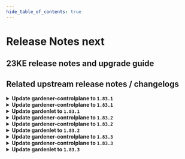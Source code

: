 ```yaml
---
hide_table_of_contents: true
---
```


# Release Notes next

## 23KE release notes and upgrade guide

## Related upstream release notes / changelogs


<details>
<summary><b>Update gardener-controlplane to <code>1.83.1</code></b></summary>

# [gardener/gardener]

## 🐛 Bug Fixes

- `[OPERATOR]` machine-controller-manager RBAC in the Shoot cluster does now allow MCM to delete volumeattachments. MCM provider extensions vendoring machine-controller-manager >= v0.50.0 (ref https://github.com/gardener/machine-controller-manager/pull/839) need to delete volumeattachments. by @ialidzhikov [#8774]

## Docker Images
admission-controller: `eu.gcr.io/gardener-project/gardener/admission-controller:v1.83.1`
apiserver: `eu.gcr.io/gardener-project/gardener/apiserver:v1.83.1`
controller-manager: `eu.gcr.io/gardener-project/gardener/controller-manager:v1.83.1`
gardenlet: `eu.gcr.io/gardener-project/gardener/gardenlet:v1.83.1`
node-agent: `eu.gcr.io/gardener-project/gardener/node-agent:v1.83.1`
operator: `eu.gcr.io/gardener-project/gardener/operator:v1.83.1`
resource-manager: `eu.gcr.io/gardener-project/gardener/resource-manager:v1.83.1`
scheduler: `eu.gcr.io/gardener-project/gardener/scheduler:v1.83.1`


</details>

<details>
<summary><b>Update gardener-controlplane to <code>1.83.1</code></b></summary>

# [gardener/gardener]

## 🐛 Bug Fixes

- `[OPERATOR]` machine-controller-manager RBAC in the Shoot cluster does now allow MCM to delete volumeattachments. MCM provider extensions vendoring machine-controller-manager >= v0.50.0 (ref https://github.com/gardener/machine-controller-manager/pull/839) need to delete volumeattachments. by @ialidzhikov [#8774]

## Docker Images
admission-controller: `eu.gcr.io/gardener-project/gardener/admission-controller:v1.83.1`
apiserver: `eu.gcr.io/gardener-project/gardener/apiserver:v1.83.1`
controller-manager: `eu.gcr.io/gardener-project/gardener/controller-manager:v1.83.1`
gardenlet: `eu.gcr.io/gardener-project/gardener/gardenlet:v1.83.1`
node-agent: `eu.gcr.io/gardener-project/gardener/node-agent:v1.83.1`
operator: `eu.gcr.io/gardener-project/gardener/operator:v1.83.1`
resource-manager: `eu.gcr.io/gardener-project/gardener/resource-manager:v1.83.1`
scheduler: `eu.gcr.io/gardener-project/gardener/scheduler:v1.83.1`


</details>

<details>
<summary><b>Update gardenlet to <code>1.83.1</code></b></summary>

# [gardener/gardener]

## 🐛 Bug Fixes

- `[OPERATOR]` machine-controller-manager RBAC in the Shoot cluster does now allow MCM to delete volumeattachments. MCM provider extensions vendoring machine-controller-manager >= v0.50.0 (ref https://github.com/gardener/machine-controller-manager/pull/839) need to delete volumeattachments. by @ialidzhikov [#8774]

## Docker Images
admission-controller: `eu.gcr.io/gardener-project/gardener/admission-controller:v1.83.1`
apiserver: `eu.gcr.io/gardener-project/gardener/apiserver:v1.83.1`
controller-manager: `eu.gcr.io/gardener-project/gardener/controller-manager:v1.83.1`
gardenlet: `eu.gcr.io/gardener-project/gardener/gardenlet:v1.83.1`
node-agent: `eu.gcr.io/gardener-project/gardener/node-agent:v1.83.1`
operator: `eu.gcr.io/gardener-project/gardener/operator:v1.83.1`
resource-manager: `eu.gcr.io/gardener-project/gardener/resource-manager:v1.83.1`
scheduler: `eu.gcr.io/gardener-project/gardener/scheduler:v1.83.1`


</details>

<details>
<summary><b>Update gardener-controlplane to <code>1.83.2</code></b></summary>

# [gardener/gardener]

## 🐛 Bug Fixes

- `[DEVELOPER]` A bug causing the crd generation for `druid.gardener.cloud` group to fail in extensions is now fixed. by @shafeeqes [#8789]
## 🏃 Others

- `[OPERATOR]` `NewClientForShoot` creates a client with a rest mapper using `LazyDiscovery`. by @acumino [#8781]

## Docker Images
- admission-controller: `eu.gcr.io/gardener-project/gardener/admission-controller:v1.83.2`
- apiserver: `eu.gcr.io/gardener-project/gardener/apiserver:v1.83.2`
- controller-manager: `eu.gcr.io/gardener-project/gardener/controller-manager:v1.83.2`
- gardenlet: `eu.gcr.io/gardener-project/gardener/gardenlet:v1.83.2`
- node-agent: `eu.gcr.io/gardener-project/gardener/node-agent:v1.83.2`
- operator: `eu.gcr.io/gardener-project/gardener/operator:v1.83.2`
- resource-manager: `eu.gcr.io/gardener-project/gardener/resource-manager:v1.83.2`
- scheduler: `eu.gcr.io/gardener-project/gardener/scheduler:v1.83.2`


</details>

<details>
<summary><b>Update gardener-controlplane to <code>1.83.2</code></b></summary>

# [gardener/gardener]

## 🐛 Bug Fixes

- `[DEVELOPER]` A bug causing the crd generation for `druid.gardener.cloud` group to fail in extensions is now fixed. by @shafeeqes [#8789]
## 🏃 Others

- `[OPERATOR]` `NewClientForShoot` creates a client with a rest mapper using `LazyDiscovery`. by @acumino [#8781]

## Docker Images
- admission-controller: `eu.gcr.io/gardener-project/gardener/admission-controller:v1.83.2`
- apiserver: `eu.gcr.io/gardener-project/gardener/apiserver:v1.83.2`
- controller-manager: `eu.gcr.io/gardener-project/gardener/controller-manager:v1.83.2`
- gardenlet: `eu.gcr.io/gardener-project/gardener/gardenlet:v1.83.2`
- node-agent: `eu.gcr.io/gardener-project/gardener/node-agent:v1.83.2`
- operator: `eu.gcr.io/gardener-project/gardener/operator:v1.83.2`
- resource-manager: `eu.gcr.io/gardener-project/gardener/resource-manager:v1.83.2`
- scheduler: `eu.gcr.io/gardener-project/gardener/scheduler:v1.83.2`


</details>

<details>
<summary><b>Update gardenlet to <code>1.83.2</code></b></summary>

# [gardener/gardener]

## 🐛 Bug Fixes

- `[DEVELOPER]` A bug causing the crd generation for `druid.gardener.cloud` group to fail in extensions is now fixed. by @shafeeqes [#8789]
## 🏃 Others

- `[OPERATOR]` `NewClientForShoot` creates a client with a rest mapper using `LazyDiscovery`. by @acumino [#8781]

## Docker Images
- admission-controller: `eu.gcr.io/gardener-project/gardener/admission-controller:v1.83.2`
- apiserver: `eu.gcr.io/gardener-project/gardener/apiserver:v1.83.2`
- controller-manager: `eu.gcr.io/gardener-project/gardener/controller-manager:v1.83.2`
- gardenlet: `eu.gcr.io/gardener-project/gardener/gardenlet:v1.83.2`
- node-agent: `eu.gcr.io/gardener-project/gardener/node-agent:v1.83.2`
- operator: `eu.gcr.io/gardener-project/gardener/operator:v1.83.2`
- resource-manager: `eu.gcr.io/gardener-project/gardener/resource-manager:v1.83.2`
- scheduler: `eu.gcr.io/gardener-project/gardener/scheduler:v1.83.2`


</details>

<details>
<summary><b>Update gardener-controlplane to <code>1.83.3</code></b></summary>

# [gardener/gardener]

## 🐛 Bug Fixes

- `[DEPENDENCY]` extension library: An issue causing the Worker restore operation to fail for hibernated Shoots is now fixed. by @ialidzhikov [#8951]

## Docker Images
- admission-controller: `eu.gcr.io/gardener-project/gardener/admission-controller:v1.83.3`
- apiserver: `eu.gcr.io/gardener-project/gardener/apiserver:v1.83.3`
- controller-manager: `eu.gcr.io/gardener-project/gardener/controller-manager:v1.83.3`
- gardenlet: `eu.gcr.io/gardener-project/gardener/gardenlet:v1.83.3`
- node-agent: `eu.gcr.io/gardener-project/gardener/node-agent:v1.83.3`
- operator: `eu.gcr.io/gardener-project/gardener/operator:v1.83.3`
- resource-manager: `eu.gcr.io/gardener-project/gardener/resource-manager:v1.83.3`
- scheduler: `eu.gcr.io/gardener-project/gardener/scheduler:v1.83.3`


</details>

<details>
<summary><b>Update gardener-controlplane to <code>1.83.3</code></b></summary>

# [gardener/gardener]

## 🐛 Bug Fixes

- `[DEPENDENCY]` extension library: An issue causing the Worker restore operation to fail for hibernated Shoots is now fixed. by @ialidzhikov [#8951]

## Docker Images
- admission-controller: `eu.gcr.io/gardener-project/gardener/admission-controller:v1.83.3`
- apiserver: `eu.gcr.io/gardener-project/gardener/apiserver:v1.83.3`
- controller-manager: `eu.gcr.io/gardener-project/gardener/controller-manager:v1.83.3`
- gardenlet: `eu.gcr.io/gardener-project/gardener/gardenlet:v1.83.3`
- node-agent: `eu.gcr.io/gardener-project/gardener/node-agent:v1.83.3`
- operator: `eu.gcr.io/gardener-project/gardener/operator:v1.83.3`
- resource-manager: `eu.gcr.io/gardener-project/gardener/resource-manager:v1.83.3`
- scheduler: `eu.gcr.io/gardener-project/gardener/scheduler:v1.83.3`


</details>

<details>
<summary><b>Update gardenlet to <code>1.83.3</code></b></summary>

# [gardener/gardener]

## 🐛 Bug Fixes

- `[DEPENDENCY]` extension library: An issue causing the Worker restore operation to fail for hibernated Shoots is now fixed. by @ialidzhikov [#8951]

## Docker Images
- admission-controller: `eu.gcr.io/gardener-project/gardener/admission-controller:v1.83.3`
- apiserver: `eu.gcr.io/gardener-project/gardener/apiserver:v1.83.3`
- controller-manager: `eu.gcr.io/gardener-project/gardener/controller-manager:v1.83.3`
- gardenlet: `eu.gcr.io/gardener-project/gardener/gardenlet:v1.83.3`
- node-agent: `eu.gcr.io/gardener-project/gardener/node-agent:v1.83.3`
- operator: `eu.gcr.io/gardener-project/gardener/operator:v1.83.3`
- resource-manager: `eu.gcr.io/gardener-project/gardener/resource-manager:v1.83.3`
- scheduler: `eu.gcr.io/gardener-project/gardener/scheduler:v1.83.3`


</details>
